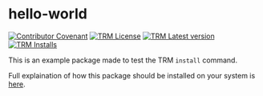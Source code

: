 # hello-world

[![Contributor Covenant](https://img.shields.io/badge/Contributor%20Covenant-1.3.0-4baaaa.svg)](https://github.com/RegestaItalia/trm-docs/blob/main/CODE_OF_CONDUCT.md)
[![TRM License](https://img.shields.io/endpoint?url=https://trmregistry.com/public/shieldio/license?package=hello-world)](https://trmregistry/#/package/hello-world)
[![TRM Latest version](https://img.shields.io/endpoint?url=https://trmregistry.com/public/shieldio/version?package=hello-world)](https://trmregistry/#/package/hello-world)
[![TRM Installs](https://img.shields.io/endpoint?url=https://trmregistry.com/public/shieldio/downloads?package=hello-world)](https://trmregistry/#/package/hello-world)

This is an example package made to test the TRM `install` command.

Full explaination of how this package should be installed on your system is [here](https://docs.trmregistry.com/#/client/docs/examples/install).
